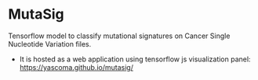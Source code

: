 # MutaSig
Tensorflow model to classify mutational signatures on Cancer Single Nucleotide Variation files.

* It is hosted as a web application using tensorflow js visualization panel: https://yascoma.github.io/mutasig/
